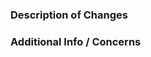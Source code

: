 <!--- Make sure to add GROUP-# (with # your related issue number) at the beginning of your pull request title, followed by a space! -->
### Description of Changes

### Additional Info / Concerns
